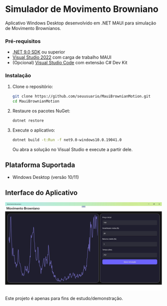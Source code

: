 # Simulador de Movimento Browniano

Aplicativo Windows Desktop desenvolvido em .NET MAUI para simulação de Movimento Brownianos.

### Pré-requisitos

- [.NET 9.0 SDK](https://dotnet.microsoft.com/download/dotnet/9.0) ou superior
- [Visual Studio 2022](https://visualstudio.microsoft.com/vs/) com carga de trabalho MAUI
- (Opcional) [Visual Studio Code](https://code.visualstudio.com/) com extensão C# Dev Kit

### Instalação

1. Clone o repositório:
   ```bash
   git clone https://github.com/seuusuario/MauiBrownianMotion.git
   cd MauiBrownianMotion
   ```

2. Restaure os pacotes NuGet:
   ```bash
   dotnet restore
   ```

3. Execute o aplicativo:
   ```bash
   dotnet build -t:Run -f net9.0-windows10.0.19041.0
   ```
   Ou abra a solução no Visual Studio e execute a partir dele.


## Plataforma Suportada

- Windows Desktop (versão 10/11)

## Interface do Aplicativo

![Tela do Aplicativo](TelaMobimentoBrowniano.jpg)

Este projeto é apenas para fins de estudo/demonstração.
